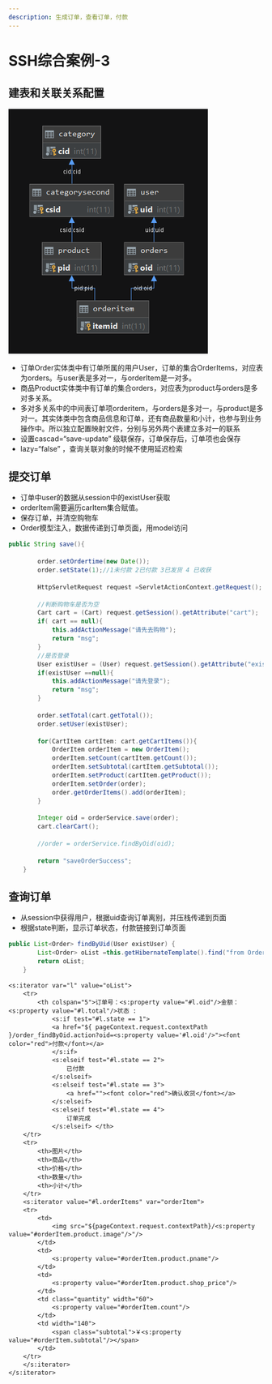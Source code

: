 ```yaml
---
description: 生成订单，查看订单，付款
---
```


# SSH综合案例-3

## 建表和关联关系配置

![&#x5173;&#x8054;&#x5173;&#x7CFB;](../.gitbook/assets/2020-04-06-11-55-20.png)

* 订单Order实体类中有订单所属的用户User，订单的集合OrderItems，对应表为orders。与user表是多对一，与orderItem是一对多。
* 商品Product实体类中有订单的集合orders，对应表为product与orders是多对多关系。
* 多对多关系中的中间表订单项orderitem，与orders是多对一，与product是多对一。其实体类中包含商品信息和订单，还有商品数量和小计，也参与到业务操作中。所以独立配置映射文件，分别与另外两个表建立多对一的联系
* 设置cascad=“save-update” 级联保存，订单保存后，订单项也会保存
* lazy=“false” ，查询关联对象的时候不使用延迟检索

## 提交订单

* 订单中user的数据从session中的existUser获取
* orderItem需要遍历carItem集合赋值。
* 保存订单，并清空购物车
* Order模型注入，数据传递到订单页面，用model访问

```java
public String save(){

        order.setOrdertime(new Date());
        order.setState(1);//1未付款 2已付款 3已发货 4 已收获

        HttpServletRequest request =ServletActionContext.getRequest();

        //判断购物车是否为空
        Cart cart = (Cart) request.getSession().getAttribute("cart");
        if( cart == null){
            this.addActionMessage("请先去购物");
            return "msg";
        }
        //是否登录
        User existUser = (User) request.getSession().getAttribute("existUser");
        if(existUser ==null){
            this.addActionMessage("请先登录");
            return "msg";
        }

        order.setTotal(cart.getTotal());
        order.setUser(existUser);

        for(CartItem cartItem: cart.getCartItems()){
            OrderItem orderItem = new OrderItem();
            orderItem.setCount(cartItem.getCount());
            orderItem.setSubtotal(cartItem.getSubtotal());
            orderItem.setProduct(cartItem.getProduct());
            orderItem.setOrder(order);
            order.getOrderItems().add(orderItem);
        }

        Integer oid = orderService.save(order);
        cart.clearCart();

        //order = orderService.findByOid(oid);

        return "saveOrderSuccess";
    }
```

## 查询订单

* 从session中获得用户，根据uid查询订单离别，并压栈传递到页面
* 根据state判断，显示订单状态，付款链接到订单页面

```java
public List<Order> findByUid(User existUser) {
        List<Order> oList =this.getHibernateTemplate().find("from Order o where o.user.uid =?",existUser.getUid());
        return oList;
    }
```

```text
<s:iterator var="l" value="oList">
    <tr>
        <th colspan="5">订单号：<s:property value="#l.oid"/>金额：<s:property value="#l.total"/>状态 :
            <s:if test="#l.state == 1">
            <a href="${ pageContext.request.contextPath }/order_findByOid.action?oid=<s:property value='#l.oid'/>"><font color="red">付款</font></a>
            </s:if>
            <s:elseif test="#l.state == 2">
                已付款
            </s:elseif>
            <s:elseif test="#l.state == 3">
                <a href=""><font color="red">确认收货</font></a>
            </s:elseif>
            <s:elseif test="#l.state == 4">
                订单完成
            </s:elseif> </th>
    </tr>
    <tr>
        <th>图片</th>
        <th>商品</th>
        <th>价格</th>
        <th>数量</th>
        <th>小计</th>
    </tr>
    <s:iterator value="#l.orderItems" var="orderItem">
    <tr>
        <td>
            <img src="${pageContext.request.contextPath}/<s:property value="#orderItem.product.image"/>"/>
        </td>
        <td>
            <s:property value="#orderItem.product.pname"/>
        </td>
        <td>
            <s:property value="#orderItem.product.shop_price"/>
        </td>
        <td class="quantity" width="60">
            <s:property value="#orderItem.count"/>
        </td>
        <td width="140">
            <span class="subtotal">￥<s:property value="#orderItem.subtotal"/></span>
        </td>
    </tr>
    </s:iterator>
</s:iterator>
```

